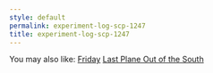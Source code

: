 ```yaml
---
style: default
permalink: experiment-log-scp-1247
title: experiment-log-scp-1247
---
```

You may also like:
[Friday](http://scp-wiki.net/friday)
[Last Plane Out of the South](http://scp-wiki.net/last-plane-out-of-the-south)